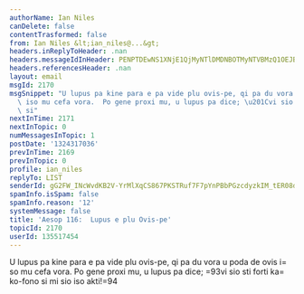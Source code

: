 ```yaml
---
authorName: Ian Niles
canDelete: false
contentTrasformed: false
from: Ian Niles &lt;ian_niles@...&gt;
headers.inReplyToHeader: .nan
headers.messageIdInHeader: PENPTDEwNS1XNjE1QjMyNTlDMDNBOTMyNTVBMzQ1OEJBNzBAcGh4LmdibD4=
headers.referencesHeader: .nan
layout: email
msgId: 2170
msgSnippet: "U lupus pa kine para e pa vide plu ovis-pe, qi pa du vora u poda de ovis\
  \ iso mu cefa vora.  Po gene proxi mu, u lupus pa dice; \u201Cvi sio sti forti kako-fono\
  \ si"
nextInTime: 2171
nextInTopic: 0
numMessagesInTopic: 1
postDate: '1324317036'
prevInTime: 2169
prevInTopic: 0
profile: ian_niles
replyTo: LIST
senderId: gG2FW_INcWvdKB2V-YrMlXqCS867PKSTRuf7F7pYnPBbPGzcdyzkIM_tER08dP6Uknlf6Alxik_og4-lCHKREg1GKZC1Qaaz
spamInfo.isSpam: false
spamInfo.reason: '12'
systemMessage: false
title: 'Aesop 116:  Lupus e plu Ovis-pe'
topicId: 2170
userId: 135517454
---
```



U lupus pa kine para e pa vide plu ovis-pe, qi pa du vora u poda de ovis i=
so mu cefa vora.  Po gene proxi mu, u lupus pa dice; =93vi sio sti forti ka=
ko-fono si mi sio iso akti!=94

  		 	   		  
